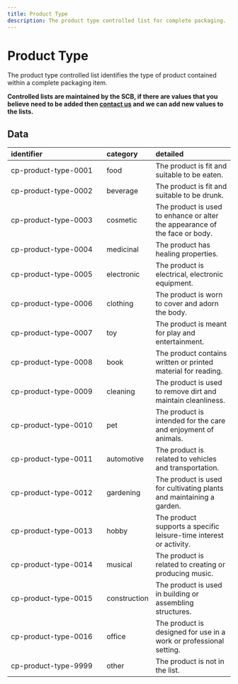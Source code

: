 ```yaml
---
title: Product Type
description: The product type controlled list for complete packaging.
---
```


# Product Type

The product type controlled list identifies the type of product contained within a complete packaging item.

**Controlled lists are maintained by the SCB, if there are values that you believe need to be added then [contact us](https://www.open3p.org/contact/) and we can add new values to the lists.**

## Data
|<div style="width:200px">identifier</div>|category|detailed|
|:-|:-|:-|
|cp-product-type-0001|food|The product is fit and suitable to be eaten.|
|cp-product-type-0002|beverage|The product is fit and suitable to be drunk.|
|cp-product-type-0003|cosmetic|The product is used to enhance or alter the appearance of the face or body.|
|cp-product-type-0004|medicinal|The product has healing properties.|
|cp-product-type-0005|electronic|The product is electrical, electronic equipment.|
|cp-product-type-0006|clothing|The product is worn to cover and adorn the body.|
|cp-product-type-0007|toy|The product is meant for play and entertainment.|
|cp-product-type-0008|book|The product contains written or printed material for reading.|
|cp-product-type-0009|cleaning|The product is used to remove dirt and maintain cleanliness.|
|cp-product-type-0010|pet|The product is intended for the care and enjoyment of animals.|
|cp-product-type-0011|automotive|The product is related to vehicles and transportation.|
|cp-product-type-0012|gardening|The product is used for cultivating plants and maintaining a garden.|
|cp-product-type-0013|hobby| The product supports a specific leisure-time interest or activity.|
|cp-product-type-0014|musical|The product is related to creating or producing music.|
|cp-product-type-0015|construction|The product is used in building or assembling structures.|
|cp-product-type-0016|office|The product is designed for use in a work or professional setting.|
|cp-product-type-9999|other|The product is not in the list.|
